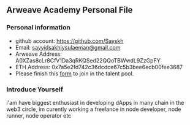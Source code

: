 ## Arweave Academy Personal File

### Personal information

- github account: https://github.com/Sayskh
- Email: sayyidsakhiysulaeman@gmail.com
- Arweave Address: A0XZas8cLr8CfV1Da3qRKQSed22QQoTBWwdL9ZzGpFY
- ETH Address: 0x7a5e2fd742c36dcdce67c5b3bee6ecb00fee3687
- Please finish this [form](https://docs.google.com/forms/d/e/1FAIpQLSfWA5fIIcBgmRppm3jNz5vmf9Mai_QMVil-2pO4r7YKn_Zhtw/viewform?usp=sf_link) to join in the talent pool.

### Introduce Yourself
 i'am have biggest enthusiast in developing dApps in many chain in the web3 circle, im curently working a freelance in node developer, node runner, node operator etc